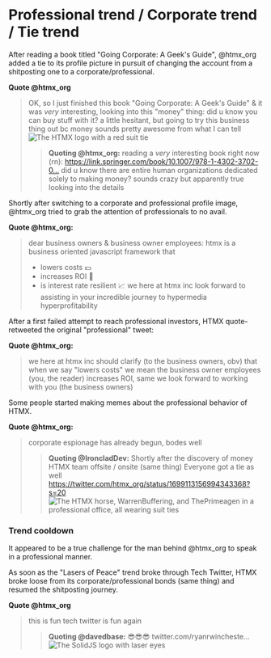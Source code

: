 # Professional trend / Corporate trend / Tie trend
After reading a book titled "Going Corporate: A Geek's Guide", @htmx_org added a tie to its profile picture in pursuit of changing the account from a shitposting one to a corporate/professional.

**Quote @htmx_org**
> OK, so I just finished this book "Going Corporate: A Geek's Guide" &amp; it was *very* interesting, looking into this "money" thing: did u know you can buy stuff with it?
> a little hesitant, but going to try this business thing out bc money sounds pretty awesome from what I can tell
> ![The HTMX logo with a red suit tie](https://pbs.twimg.com/media/F5R2VBAXIAADyQp?format=png&name=small)
> > **Quoting @htmx_org:**
> > reading a *very* interesting book right now (rn):
> > https://link.springer.com/book/10.1007/978-1-4302-3702-0…
> > did u know there are entire human organizations dedicated solely to making money?
> > sounds crazy but apparently true looking into the details

Shortly after switching to a corporate and professional profile image, @htmx_org tried to grab the attention of professionals to no avail.

**Quote @htmx_org:**
> dear business owners &amp; business owner employees:
> htmx is a business oriented javascript framework that
> - lowers costs 💵
> - increases ROI 💸
> - is interest rate resilient 📈
> we here at htmx inc look forward to assisting in your incredible journey to hypermedia hyperprofitability

After a first failed attempt to reach professional investors, HTMX quote-retweeted the original "professional" tweet:

**Quote @htmx_org:**
> we here at htmx inc should clarify (to the business owners, obv) that when we say "lowers costs" we mean the business owner employees (you, the reader)
> increases ROI, same
> we look forward to working with you (the business owners)

Some people started making memes about the professional behavior of HTMX.

**Quote @htmx_org:**
> corporate espionage has already begun, bodes well
> > **Quoting @IroncladDev:**
> > Shortly after the discovery of money
> > HTMX team offsite / onsite (same thing)
> > Everyone got a tie as well
> > https://twitter.com/htmx_org/status/1699113156994343368?s=20
> > ![The HTMX horse, WarrenBuffering, and ThePrimeagen in a professional office, all wearing suit ties](https://pbs.twimg.com/media/F5R8-a7WYAAASxe?format=png&name=small)

### Trend cooldown

It appeared to be a true challenge for the man behind @htmx_org to speak in a professional manner.

As soon as the "Lasers of Peace" trend broke through Tech Twitter, HTMX broke loose from its corporate/professional bonds (same thing) and resumed the shitposting journey.

**Quote @htmx_org**
> this is fun
> tech twitter is fun again
> > **Quoting @davedbase:**
> > 😎😎😎  twitter.com/ryanrwincheste…
> > ![The SolidJS logo with laser eyes](https://pbs.twimg.com/media/F5TbY1yXYAAgvmt?format=png&name=small)